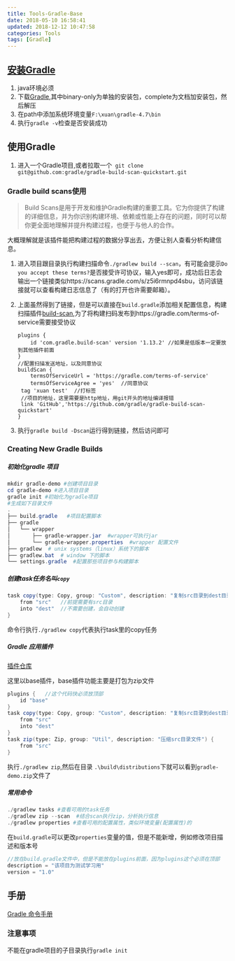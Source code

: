 ```yaml
---
title: Tools-Gradle-Base
date: 2018-05-10 16:58:41
updated: 2018-12-12 10:47:58
categories: Tools
tags: [Gradle]
---
```


## [安装Gradle](https://gradle.org/install/)

1. java环境必须
2. 下载[Gradle](https://gradle.org/releases/),其中binary-only为单独的安装包，complete为文档加安装包，然后解压
3. 在path中添加系统环境变量`F:\xuan\gradle-4.7\bin`
4. 执行`gradle -v`检查是否安装成功

## 使用Gradle

1. 进入一个Gradle项目,或者拉取一个` git clone git@github.com:gradle/gradle-build-scan-quickstart.git`

### Gradle build scans使用

> Build Scans是用于开发和维护Gradle构建的重要工具。它为你提供了构建的详细信息，并为你识别构建环境、依赖或性能上存在的问题，同时可以帮你更全面地理解并提升构建过程，也便于与他人的合作。

大概理解就是该插件能把构建过程的数据分享出去，方便让别人查看分析构建信息。

1. 进入项目跟目录执行构建扫描命令`./gradlew build --scan`，有可能会提示`Do you accept these terms?`是否接受许可协议，输入yes即可，成功后日志会输出一个链接类似https://scans.gradle.com/s/z5i6rmnpd4sbu，访问该链接就可以查看构建日志信息了（有的打开也许需要邮箱）。

2. 上面虽然得到了链接，但是可以直接在`build.gradle`添加相关配置信息，构建扫描插件[build-scan](https://plugins.gradle.org/plugin/com.gradle.build-scan),为了将构建扫码发布到https://gradle.com/terms-of-service需要接受协议

   ```
   plugins {
       id 'com.gradle.build-scan' version '1.13.2' //如果是低版本一定要放到其他插件前面
   }
   //配置扫描发送地址，以及同意协议
   buildScan {
       termsOfServiceUrl = 'https://gradle.com/terms-of-service'
       termsOfServiceAgree = 'yes'  //同意协议
   	tag 'xuan test'  //打标签
   	//项目的地址，这里需要是http地址，用git开头的地址编译报错
   	link 'GitHub','https://github.com/gradle/gradle-build-scan-quickstart'
   }
   ```

3. 执行`gradle build -Dscan`运行得到链接，然后访问即可

### Creating New Gradle Builds

##### 初始化gradle 项目

```powershell
mkdir gradle-demo #创建项目目录
cd gradle-demo #进入项目目录
gradle init #初始化为gradle项目
#生成如下目录文件
.
├── build.gradle   #项目配置脚本
├── gradle
│   └── wrapper
│       ├── gradle-wrapper.jar  #wrapper可执行jar
│       └── gradle-wrapper.properties  #wrapper 配置文件
├── gradlew  # unix systems（linux）系统下的脚本
├── gradlew.bat  # window 下的脚本
└── settings.gradle  #配置那些项目参与构建脚本
```

##### 创建task任务名叫`copy`

```groovy
task copy(type: Copy, group: "Custom", description: "复制src目录到dest目录") {
    from "src"   //前提需要有src目录
    into "dest"  //不需要创建，会自动创建
}
```

命令行执行`./gradlew copy`代表执行task里的copy任务

##### Gradle 应用插件

[插件仓库](https://plugins.gradle.org/)

这里以base插件，base插件功能主要是打包为zip文件

```groovy
plugins {   //这个代码快必须放顶部
	id "base"
}
task copy(type: Copy, group: "Custom", description: "复制src目录到dest目录") {
    from "src"
    into "dest"
}
task zip(type: Zip, group: "Util", description: "压缩src目录文件") {
	from "src"
}
```

执行`./gradlew zip`,然后在目录  `.\build\distributions`下就可以看到`gradle-demo.zip`文件了

##### 常用命令

```powershell
./gradlew tasks #查看可用的task任务
./gradlew zip --scan  #结合scan执行zip，分析执行信息
./gradlew properties #查看可用的配置属性，类似环境变量(配置属性)的
```

在`build.gradle`可以更改`properties`变量的值，但是不能新增，例如修改项目描述和版本号

```groovy
//放在build.gradle文件中，但是不能放在plugins前面，因为plugins这个必须在顶部
description = "该项目为测试学习用"
version = "1.0"
```



## 手册

[Gradle 命令手册](https://docs.gradle.org/4.7/userguide/command_line_interface.html)

### 注意事项

不能在gradle项目的子目录执行`gradle init`

